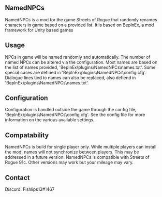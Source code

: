NamedNPCs
-----------------------------
NamedNPCs is a mod for the game Streets of Rogue that randomly renames characters in game based on a provided list.
It is based on BepInEx, a mod framework for Unity based games


Usage
-----
NPCs in game will be named randomly and automatically.
The number of named NPCs can be altered via the configuration.
Most names are based on the list of names provided, 'BepInEx\plugins\NamedNPCs\names.txt'.
Some special cases are defined in 'BepInEx\plugins\NamedNPCs\config.cfg'.
Dialogue lines tied to names can also be replaced, also defiend in 'BepInEx\plugins\NamedNPCs\names.txt'.


Configuration
-------------
Configuration is handled outside the game through the config file, 'BepInEx\plugins\NamedNPCs\config.cfg'.
See the config file for more information on the various available settings.


Compatability
-----------
NamedNPCs is build for single player only. While multiple players can install the mod, names will not synchronize between players.
This may be addressed in a future version.
NamedNPCs is compatible with Streets of Rogue 91c. Other versions may work but your mileage may vary.


Contact
-------
Discord: Fishlips13#1467
